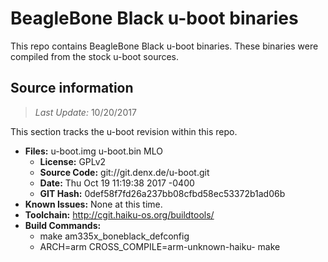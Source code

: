 BeagleBone Black u-boot binaries
===================

This repo contains BeagleBone Black u-boot binaries.
These binaries were compiled from the stock u-boot sources.

Source information
-------------
> *Last Update:* 10/20/2017

This section tracks the u-boot revision within this repo.

* **Files:** u-boot.img u-boot.bin MLO
  * **License:** GPLv2
  * **Source Code:** git://git.denx.de/u-boot.git
  * **Date:** Thu Oct 19 11:19:38 2017 -0400
  * **GIT Hash:** 0def58f7fd26a237bb08cfbd58ec53372b1ad06b
* **Known Issues:** None at this time.
* **Toolchain:** http://cgit.haiku-os.org/buildtools/
* **Build Commands:**
  * make am335x_boneblack_defconfig
  * ARCH=arm CROSS_COMPILE=arm-unknown-haiku- make
